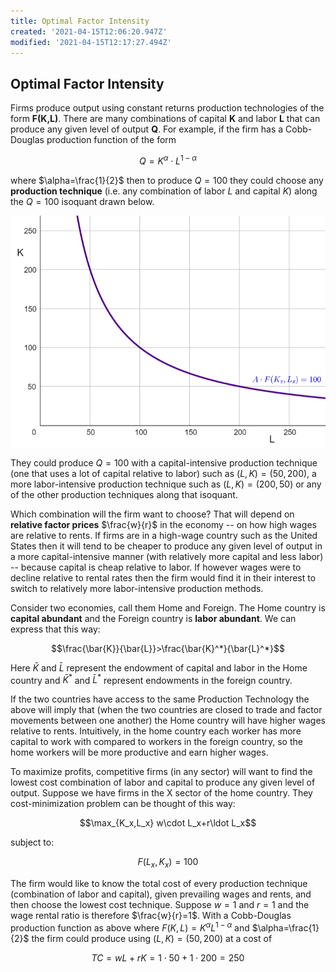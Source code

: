 ```yaml
---
title: Optimal Factor Intensity
created: '2021-04-15T12:06:20.947Z'
modified: '2021-04-15T12:17:27.494Z'
---
```


## Optimal Factor Intensity

<!-- unfinished from
https://app.tophat.com/e/054232/page/285843401 -->

Firms produce output using constant returns production technologies of the form **F(K,L)**. There are many combinations of capital **K** and labor **L** that can produce any given level of output **Q**. For example, if the firm has a Cobb-Douglas production function of the form 

$$Q=K^{\alpha} \cdot L^{1-\alpha}$$

​where $\alpha=\frac{1}{2}$ then to produce $Q=100$ they could choose any **production technique** (i.e. any combination of labor $L$ and capital $K$) along the $Q=100$ isoquant drawn below. 

![](../../attachments/HOS_isoquant.png)

They could produce $Q=100$ with a capital-intensive production technique (one that uses a lot of capital relative to labor) such as $(L,K)=(50,200)$, a more labor-intensive production technique such as $(L,K)=(200,50)$ or any of the other production techniques along that isoquant.  

Which combination will the firm want to choose?  That will depend on **relative factor prices** $\frac{w}{r}$ in the economy -- on how high wages are relative to rents.  If firms are in a high-wage country such as the United States then it will tend to be cheaper to produce any given level of output in a more capital-intensive manner (with relatively more capital and less labor) -- because capital is cheap relative to labor.  If however wages were to decline relative to rental rates then the firm would find it in their interest to switch to relatively more labor-intensive production methods. 

Consider two economies, call them Home and Foreign. The Home country is **capital abundant** and the Foreign country is **labor abundant**. We can express that this way:

$$\frac{\bar{K}}{\bar{L}}>\frac{\bar{K}^*}{\bar{L}^*}$$

Here $\bar{K}$ and $\bar{L}$ represent the endowment of capital and labor in the Home country and $\bar{K}^*$ and $\bar{L}^*$ represent endowments in the foreign country. 

If the two countries have access to the same Production Technology the above will imply that (when the two countries are closed to trade and factor movements between one another) the Home country will have higher wages relative to rents.  Intuitively, in the home country each worker has more capital to work with compared to workers in the foreign country, so the home workers will be more productive and earn higher wages.

To maximize profits, competitive firms (in any sector) will want to find the lowest cost combination of labor and capital to produce any given level of output.  Suppose we have firms in the X sector of the home country.  They cost-minimization problem can be thought of this way:

 $$\max_{K_x,L_x} w\cdot L_x+r\ldot L_x$$

 subject to:

$$F(L_x,K_x)=100$$

The firm would like to know the total cost of every production technique (combination of labor and capital), given prevailing wages and rents, and then choose the lowest cost technique. Suppose  $w=1$ and $r=1$ and the wage rental ratio is therefore $\frac{w}{r}=1$. With a Cobb-Douglas production function as above where $F(K,L)=K^{\alpha}L^{1-\alpha}$ and $\alpha=\frac{1}{2}$ the firm could produce using $(L,K)=(50,200)$ at a cost of 

$$TC=wL+rK=1\cdot 50 + 1\cdot 200 = 250$$







​

